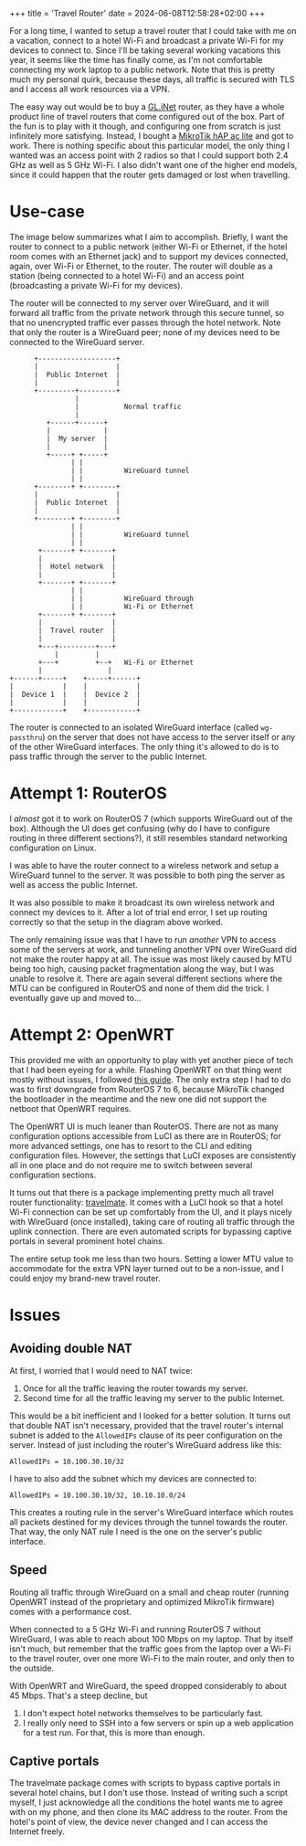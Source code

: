 +++
title = 'Travel Router'
date = 2024-06-08T12:58:28+02:00
+++

For a long time, I wanted to setup a travel router that I could take with me on
a vacation, connect to a hotel Wi-Fi and broadcast a private Wi-Fi for my
devices to connect to. Since I'll be taking several working vacations this
year, it seems like the time has finally come, as I'm not comfortable
connecting my work laptop to a public network. Note that this is pretty much my
personal quirk, because these days, all traffic is secured with TLS and I
access all work resources via a VPN.

The easy way out would be to buy a [GL.iNet](https://www.gl-inet.com/) router,
as they have a whole product line of travel routers that come configured out of
the box. Part of the fun is to play with it though, and configuring one from
scratch is just infinitely more satisfying. Instead, I bought a [MikroTik hAP
ac lite](https://mikrotik.com/product/RB952Ui-5ac2nD-TC) and got to work. There
is nothing specific about this particular model, the only thing I wanted was an
access point with 2 radios so that I could support both 2.4 GHz as well as 5
GHz Wi-Fi. I also didn't want one of the higher end models, since it could
happen that the router gets damaged or lost when travelling.

# Use-case

The image below summarizes what I aim to accomplish. Briefly, I want the router
to connect to a public network (either Wi-Fi or Ethernet, if the hotel room
comes with an Ethernet jack) and to support my devices connected, again, over
Wi-Fi or Ethernet, to the router. The router will double as a station (being
connected to a hotel Wi-Fi) and an access point (broadcasting a private Wi-Fi
for my devices).

The router will be connected to my server over WireGuard, and it will forward
all traffic from the private network through this secure tunnel, so that no
unencrypted traffic ever passes through the hotel network. Note that only the
router is a WireGuard peer; none of my devices need to be connected to the
WireGuard server.

```goat
      +-------------------+
      |                   |
      |  Public Internet  |
      |                   |
      +---------+---------+
                |
                |           Normal traffic
                |
         +------+------+
         |             |
         |  My server  |
         |             |
         +-----+ +-----+
               | |
               | |          WireGuard tunnel
               | |
      +--------+ +--------+
      |                   |
      |  Public Internet  |
      |                   |
      +--------+ +--------+
               | |
               | |          WireGuard tunnel
               | |
       +-------+ +-------+
       |                 |
       |  Hotel network  |
       |                 |
       +-------+ +-------+
               | |
               | |          WireGuard through
               | |          Wi-Fi or Ethernet
       +-------+ +-------+
       |                 |
       |  Travel router  |
       |                 |
       +---+---------+---+
           |         |
       +---+         +--+   Wi-Fi or Ethernet
       |                |
+------+-----+    +-----+------+
|            |    |            |
|  Device 1  |    |  Device 2  |
|            |    |            |
+------------+    +------------+
```

The router is connected to an isolated WireGuard interface (called
`wg-passthru`) on the server that does not have access to the server itself or
any of the other WireGuard interfaces. The only thing it's allowed to do is to
pass traffic through the server to the public Internet.

# Attempt 1: RouterOS

I _almost_ got it to work on RouterOS 7 (which supports WireGuard out of the
box). Although the UI does get confusing (why do I have to configure
routing in three different sections?), it still resembles standard networking
configuration on Linux.

I was able to have the router connect to a wireless network and setup a
WireGuard tunnel to the server. It was possible to both ping the server as well
as access the public Internet.

It was also possible to make it broadcast its own wireless network and connect
my devices to it. After a lot of trial end error, I set up routing correctly so
that the setup in the diagram above worked.

The only remaining issue was that I have to run _another_ VPN to access some of
the servers at work, and tunneling another VPN over WireGuard did not make the
router happy at all. The issue was most likely caused by MTU being too high,
causing packet fragmentation along the way, but I was unable to resolve it.
There are again several different sections where the MTU can be configured in
RouterOS and none of them did the trick. I eventually gave up and moved to...

# Attempt 2: OpenWRT

This provided me with an opportunity to play with yet another piece of tech
that I had been eyeing for a while. Flashing OpenWRT on that thing went mostly
without issues, I followed [this
guide](https://cheat.readthedocs.io/en/latest/mikrotik_openwrt.html). The only
extra step I had to do was to first downgrade from RouterOS 7 to 6, because
MikroTik changed the bootloader in the meantime and the new one did not support
the netboot that OpenWRT requires.

The OpenWRT UI is much leaner than RouterOS. There are not as many
configuration options accessible from LuCI as there are in RouterOS; for more
advanced settings, one has to resort to the CLI and editing configuration
files. However, the settings that LuCI exposes are consistently all in one
place and do not require me to switch between several configuration sections.

It turns out that there is a package implementing pretty much all travel router
functionality:
[travelmate](https://openwrt.org/packages/pkgdata/travelmate). It comes with a
LuCI hook so that a hotel Wi-Fi connection can be set up comfortably from the
UI, and it plays nicely with WireGuard (once installed), taking care of routing
all traffic through the uplink connection. There are even automated scripts for
bypassing captive portals in several prominent hotel chains.

The entire setup took me less than two hours. Setting a lower MTU value to
accommodate for the extra VPN layer turned out to be a non-issue, and I could
enjoy my brand-new travel router.

# Issues

## Avoiding double NAT

At first, I worried that I would need to NAT twice:

1. Once for all the traffic leaving the router towards my server.
2. Second time for all the traffic leaving my server to the public Internet.

This would be a bit inefficient and I looked for a better solution. It turns
out that double NAT isn't necessary, provided that the travel router's internal
subnet is added to the `AllowedIPs` clause of its peer configuration on the
server. Instead of just including the router's WireGuard address like this:
```
AllowedIPs = 10.100.30.10/32
```
I have to also add the subnet which my devices are connected to:
```
AllowedIPs = 10.100.30.10/32, 10.10.10.0/24
```
This creates a routing rule in the server's WireGuard interface which routes
all packets destined for my devices through the tunnel towards the router. That
way, the only NAT rule I need is the one on the server's public interface.

## Speed

Routing all traffic through WireGuard on a small and cheap router (running
OpenWRT instead of the proprietary and optimized MikroTik firmware) comes with
a performance cost.

When connected to a 5 GHz Wi-Fi and running RouterOS 7 without WireGuard, I was
able to reach about 100 Mbps on my laptop. That by itself isn't much, but
remember that the traffic goes from the laptop over a Wi-Fi to the travel
router, over one more Wi-Fi to the main router, and only then to the outside.

With OpenWRT and WireGuard, the speed dropped considerably to about 45 Mbps.
That's a steep decline, but

1. I don't  expect hotel networks themselves to be particularly fast.
2. I really only need to SSH into a few servers or spin up a web application
   for a test run. For that, this is more than enough.

## Captive portals

The travelmate package comes with scripts to bypass captive portals in several
hotel chains, but I don't use those. Instead of writing such a script myself, I
just acknowledge all the conditions the hotel wants me to agree with on my
phone, and then clone its MAC address to the router. From the hotel's point of
view, the device never changed and I can access the Internet freely.
